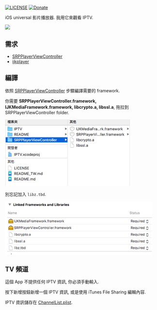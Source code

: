 [![LICENSE](https://img.shields.io/badge/License-MIT-green.svg?style=flat-square)](LICENSE)
[![Donate](https://img.shields.io/badge/Donate-PayPal-yellow.svg?style=flat-square)](https://www.paypal.com/cgi-bin/webscr?cmd=_s-xclick&hosted_button_id=LC58N7VZUST5N)


iOS universal 影片播放器. 我用它來觀看 IPTV.


![](README/1.png)


## 需求 ##
- [SRPPlayerViewController][2]
- [ijkplayer][3]


## 編譯 ##
依照 [SRPPlayerViewController][2] 步驟編譯需要的 framework.

你需要 **SRPPlayerViewController.framework, IJKMediaFramework.framework, libcrypto.a, libssl.a**, 拖拉到 SRPPlayerViewController folder.

![](README/2.png)

別忘記加入 `libz.tbd`.

![](README/3.png)


## TV 頻道
這個 App 不提供任何 IPTV 資訊, 你必須手動輸入.

按下新增按鈕新增一個 IPTV 資訊, 或是使用 iTunes File Sharing 編輯內容.

IPTV 資訊儲存在 [ChannelList.plist][1].






[1]: IPTV/ChannelList.plist "ChannelList.plist"
[2]: https://github.com/shinrenpan/SRPPlayerViewController "SRPPlayerViewController"
[3]: https://github.com/Bilibili/ijkplayer "ijkplayer"
